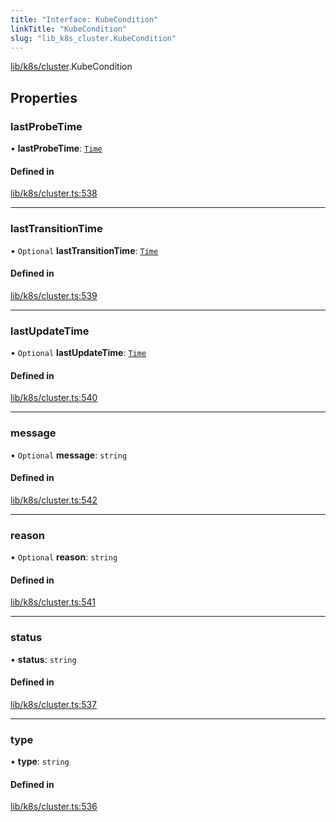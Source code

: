 ```yaml
---
title: "Interface: KubeCondition"
linkTitle: "KubeCondition"
slug: "lib_k8s_cluster.KubeCondition"
---
```


[lib/k8s/cluster](../modules/lib_k8s_cluster.md).KubeCondition

## Properties

### lastProbeTime

• **lastProbeTime**: [`Time`](../modules/lib_k8s_cluster.md#time)

#### Defined in

[lib/k8s/cluster.ts:538](https://github.com/headlamp-k8s/headlamp/blob/1093c364/frontend/src/lib/k8s/cluster.ts#L538)

___

### lastTransitionTime

• `Optional` **lastTransitionTime**: [`Time`](../modules/lib_k8s_cluster.md#time)

#### Defined in

[lib/k8s/cluster.ts:539](https://github.com/headlamp-k8s/headlamp/blob/1093c364/frontend/src/lib/k8s/cluster.ts#L539)

___

### lastUpdateTime

• `Optional` **lastUpdateTime**: [`Time`](../modules/lib_k8s_cluster.md#time)

#### Defined in

[lib/k8s/cluster.ts:540](https://github.com/headlamp-k8s/headlamp/blob/1093c364/frontend/src/lib/k8s/cluster.ts#L540)

___

### message

• `Optional` **message**: `string`

#### Defined in

[lib/k8s/cluster.ts:542](https://github.com/headlamp-k8s/headlamp/blob/1093c364/frontend/src/lib/k8s/cluster.ts#L542)

___

### reason

• `Optional` **reason**: `string`

#### Defined in

[lib/k8s/cluster.ts:541](https://github.com/headlamp-k8s/headlamp/blob/1093c364/frontend/src/lib/k8s/cluster.ts#L541)

___

### status

• **status**: `string`

#### Defined in

[lib/k8s/cluster.ts:537](https://github.com/headlamp-k8s/headlamp/blob/1093c364/frontend/src/lib/k8s/cluster.ts#L537)

___

### type

• **type**: `string`

#### Defined in

[lib/k8s/cluster.ts:536](https://github.com/headlamp-k8s/headlamp/blob/1093c364/frontend/src/lib/k8s/cluster.ts#L536)
